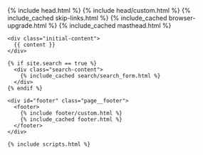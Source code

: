 ---
---

<!doctype html>
<!--
  Minimal Mistakes Jekyll Theme 4.19.2 by Michael Rose
  Copyright 2013-2019 Michael Rose - mademistakes.com | @mmistakes
  Free for personal and commercial use under the MIT license
  https://github.com/mmistakes/minimal-mistakes/blob/master/LICENSE
-->



<html lang="{{ site.locale | slice: 0,2 | default: "en" }}" class="no-js">
  <head>
    {% include head.html %}
    {% include head/custom.html %}
  </head>

  <body class="layout--{{ page.layout | default: layout.layout }}{% if page.classes or layout.classes %}{{ page.classes | default: layout.classes | join: ' ' | prepend: ' ' }}{% endif %}">
    {% include_cached skip-links.html %}
    {% include_cached browser-upgrade.html %}
    {% include_cached masthead.html %}

    <div class="initial-content">
      {{ content }}
    </div>

    {% if site.search == true %}
      <div class="search-content">
        {% include_cached search/search_form.html %}
      </div>
    {% endif %}

    <div id="footer" class="page__footer">
      <footer>
        {% include footer/custom.html %}
        {% include_cached footer.html %}
      </footer>
    </div>

    {% include scripts.html %}

  </body>
</html>
